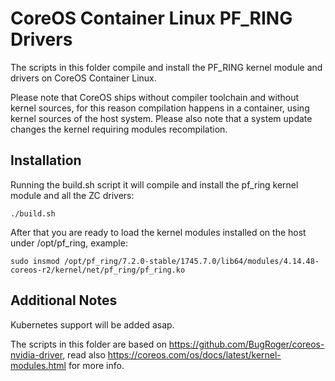 # CoreOS Container Linux PF_RING Drivers

The scripts in this folder compile and install the PF_RING kernel module and drivers on CoreOS Container Linux. 

Please note that CoreOS ships without compiler toolchain and without kernel sources, 
for this reason compilation happens in a container, using kernel sources of the host system.
Please also note that a system update changes the kernel requiring modules recompilation.

## Installation

Running the build.sh script it will compile and install the pf_ring kernel module and all the ZC drivers:

```
./build.sh
```

After that you are ready to load the kernel modules installed on the host under /opt/pf_ring, example:

```
sudo insmod /opt/pf_ring/7.2.0-stable/1745.7.0/lib64/modules/4.14.48-coreos-r2/kernel/net/pf_ring/pf_ring.ko
```

## Additional Notes

Kubernetes support will be added asap.

The scripts in this folder are based on https://github.com/BugRoger/coreos-nvidia-driver,
read also https://coreos.com/os/docs/latest/kernel-modules.html for more info.

